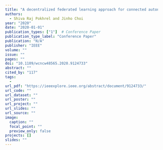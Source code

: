```yaml
---
title: "A decentralized federated learning approach for connected autonomous vehicles"
authors:
  - Shiva Raj Pokhrel and Jinho Choi
year: "2020"
date: "2020-01-01"
publication_types: ["1"]  # Conference Paper
publication_type_label: "Conference Paper"
publication: "N/A"
publisher: "IEEE"
volume: ""
issue: ""
pages: ""
doi: "10.1109/wcncw48565.2020.9124733"
abstract: ""
cited_by: "117"
tags:
  - 
url_pdf: "https://ieeexplore.ieee.org/abstract/document/9124733/"
url_code: ""
url_dataset: ""
url_poster: ""
url_project: ""
url_slides: ""
url_source: ""
image:
  caption: ""
  focal_point: ""
  preview_only: false
projects: []
slides: ""
---
```

